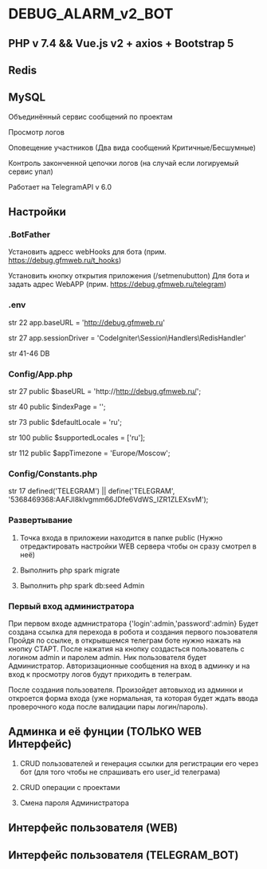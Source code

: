# DEBUG_ALARM_v2_BOT

## PHP v 7.4 && Vue.js v2 + axios + Bootstrap 5

## Redis

## MySQL


Объединённый сервис сообщений по проектам 

Просмотр логов

Оповещение участников (Два вида сообщений Критичные/Бесшумные)

Контроль законченной цепочки логов (на случай если логируемый сервис упал)

Работает на TelegramAPI v 6.0
<br>

## Настройки

### .BotFather
Установить адресс webHooks для бота (прим. https://debug.gfmweb.ru/t_hooks)

Установить кнопку открытия приложения (/setmenubutton) Для бота и задать адрес WebAPP (прим. https://debug.gfmweb.ru/telegram)

### .env

str 22 app.baseURL = 'http://debug.gfmweb.ru'

str 27 app.sessionDriver = 'CodeIgniter\Session\Handlers\RedisHandler'

str 41-46 DB

### Config/App.php

str 27  public $baseURL = 'http://http://debug.gfmweb.ru/';

str 40  public $indexPage = '';

str 73  public $defaultLocale = 'ru';

str 100  public $supportedLocales = ['ru'];

str 112 public $appTimezone = 'Europe/Moscow';


### Config/Constants.php

str 17  defined('TELEGRAM') || define('TELEGRAM', '5368469368:AAFJl8klvgmm66JDfe6VdWS_IZR1ZLEXsvM');

### Развертывание

1. Точка входа в приложеии находится в папке public (Нужно отредактировать настройки WEB сервера чтобы он сразу смотрел 
в неё)

2. Выполнить php spark migrate

3. Выполнить php spark db:seed Admin 


### Первый вход администратора

При первом входе адмнистратора {'login':admin,'password':admin}
Будет создана ссылка для перехода в робота и создания первого поьзователя
Пройдя по ссылке, в открывшемся телеграм боте нужно нажать на кнопку СТАРТ.
После нажатия на кнопку создасться пользователь с логином admin и паролем admin. Ник пользователя будет Администратор.
Авторизационные сообщения на вход в админку и на вход к просмотру логов будут приходить в телеграм.

После создания пользователя. Произойдет автовыход из админки и откроется форма входа (уже нормальная, та которая 
будет ждать ввода проверочного кода после валидации пары логин/пароль).

## Админка и её фунции (ТОЛЬКО WEB Интерфейс)
1. CRUD пользователей и генерация ссылки для регистрации его через бот (для того чтобы не спрашивать его user_id 
   телеграма)

2. CRUD операции с проектами

3. Смена пароля Администратора

## Интерфейс пользователя (WEB)


## Интерфейс пользователя (TELEGRAM_BOT)
